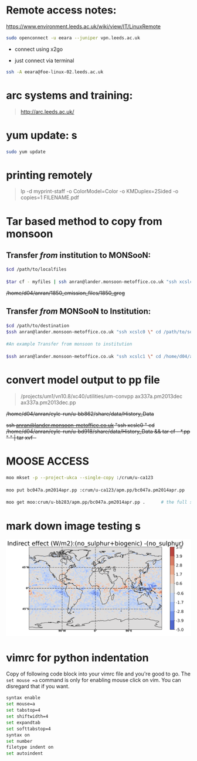 # Remote access notes: 

  https://www.environment.leeds.ac.uk/wiki/view/IT/LinuxRemote
  
```sh
sudo openconnect -u eeara --juniper vpn.leeds.ac.uk
```
  * connect using x2go

  * just connect via terminal 
```sh
ssh -A eeara@foe-linux-02.leeds.ac.uk
```
# arc systems and training:

  >http://arc.leeds.ac.uk/

# yum update: s

```sh
sudo yum update
```

# printing remotely 
 > lp -d myprint-staff -o ColorModel=Color -o KMDuplex=2Sided -o copies=1 FILENAME.pdf

# Tar based method to copy from monsoon 

## Transfer *from* institution to MONSooN:
```sh
$cd /path/to/localfiles

$tar cf - myfiles | ssh anran@lander.monsoon-metoffice.co.uk "ssh xcslc0 \" cd /path/to/destination/directory && tar xvf - \" "
```
~~/home/d04/anran/1850_emission_files/1850_greg~~

## Transfer *from* MONSooN to Institution:
```sh
$cd /path/to/destination
$ssh anran@lander.monsoon-metoffice.co.uk "ssh xcslc0 \" cd /path/to/source/directory && tar cf - myfiles \" " | tar xvf -

#An example Transfer from monsoon to institution

$ssh anran@lander.monsoon-metoffice.co.uk "ssh xcslc1 \" cd /home/d04/anran/cylc-run/u-bx512/share/data/History_Data && tar cf - *.pp \" " | tar xvf -
```

# convert model output to pp file
>/projects/um1/vn10.8/xc40/utilities/um-convpp ax337a.pm2013dec ax337a.pm2013dec.pp

~~/home/d04/anran/cylc-run/u-bb862/share/data/History_Data~~

~~ssh anran@lander.monsoon-metoffice.co.uk "ssh xcslc0 \" cd /home/d04/anran/cylc-run/u-bd918/share/data/History_Data && tar cf - *.pp \" " | tar xvf -~~

# MOOSE ACCESS
```sh
moo mkset -p --project-ukca --single-copy :/crum/u-ca123

moo put bc047a.pm2014apr.pp :crum/u-ca123/apm.pp/bc047a.pm2014apr.pp

moo get moo:crum/u-bb283/apm.pp/bc047a.pm2014apr.pp .      # the full stop at the end extracts all files to the current directory 
```

# mark down image testing s

![alt text](images/indirect.png)

# vimrc for python indentation

Copy of following code block into your vimrc file and you're good to go. The `set mouse =a` command is only for enabling mouse click on vim. You can disregard that if you want. 


```sh
syntax enable 
set mouse=a
set tabstop=4
set shiftwidth=4
set expandtab
set softtabstop=4
syntax on
set number 
filetype indent on
set autoindent

```
